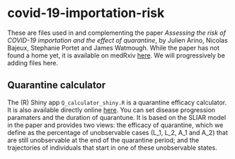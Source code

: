 # covid-19-importation-risk

These are files used in and complementing the paper _Assessing the risk of COVID-19 importation and the effect of quarantine_, by Julien Arino, Nicolas Bajeux, Stephanie Portet and James Watmough. While the paper has not found a home yet, it is available on medRxiv [here](https://www.medrxiv.org/content/10.1101/2020.08.12.20173658v1). We will progressively be adding files here.

## Quarantine calculator

The (R) Shiny app `Q_calculator_shiny.R` is a quarantine efficacy calculator. It is also available directly online [here](http://35.182.10.46:3838/Q_calculator/). You can set disease progression paramaters and the duration of quarantune. It is based on the SLIAR model in the paper and provides two views: the efficacy of quarantine, which we define as the percentage of unobservable cases (L_1, L_2, A_1 and A_2) that are still unobservable at the end of the quarantine period; and the trajectories of individuals that start in one of these unobservable states.
